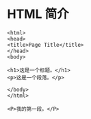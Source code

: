 # HTML 简介
```<!DOCTYPE html>
<html>
<head>
<title>Page Title</title>
</head>
<body>

<h1>这是一个标题。</h1>
<p>这是一个段落。</p>

</body>
</html>
```


```
<P>我的第一段。</P>
```